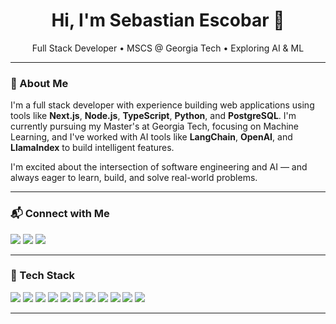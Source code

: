<h1 align="center">Hi, I'm Sebastian Escobar 👋</h1>

<p align="center">
  Full Stack Developer • MSCS @ Georgia Tech • Exploring AI & ML  
</p>

---

### 🧠 About Me

I'm a full stack developer with experience building web applications using tools like **Next.js**, **Node.js**, **TypeScript**, **Python**, and **PostgreSQL**. I'm currently pursuing my Master's at Georgia Tech, focusing on Machine Learning, and I've worked with AI tools like **LangChain**, **OpenAI**, and **LlamaIndex** to build intelligent features.

I'm excited about the intersection of software engineering and AI — and always eager to learn, build, and solve real-world problems.

---

### 📬 Connect with Me

<p align="left">
  <a href="https://www.linkedin.com/in/sebastian-escobar-069b5221a/" target="_blank"><img src="https://img.shields.io/badge/LinkedIn-blue?style=for-the-badge&logo=linkedin&logoColor=white"></a>
  <a href="mailto:sebastian.03escobar@gmail.com"><img src="https://img.shields.io/badge/Gmail-red?style=for-the-badge&logo=gmail&logoColor=white"></a>
  <a href="https://github.com/sebasesco" target="_blank"><img src="https://img.shields.io/badge/GitHub-181717?style=for-the-badge&logo=github&logoColor=white"></a>
</p>

---

### 🚀 Tech Stack

<p align="left">
  <img src="https://img.shields.io/badge/Next.js-black?style=for-the-badge&logo=nextdotjs&logoColor=white" />
  <img src="https://img.shields.io/badge/TypeScript-007ACC?style=for-the-badge&logo=typescript&logoColor=white" />
  <img src="https://img.shields.io/badge/Node.js-339933?style=for-the-badge&logo=nodedotjs&logoColor=white" />
  <img src="https://img.shields.io/badge/PostgreSQL-336791?style=for-the-badge&logo=postgresql&logoColor=white" />
  <img src="https://img.shields.io/badge/Python-3776AB?style=for-the-badge&logo=python&logoColor=white" />
  <img src="https://img.shields.io/badge/Azure-0078D4?style=for-the-badge&logo=microsoftazure&logoColor=white" />
  <img src="https://img.shields.io/badge/OpenAI-412991?style=for-the-badge&logo=openai&logoColor=white" />
  <img src="https://img.shields.io/badge/LangChain-000000?style=for-the-badge&logo=langchain&logoColor=white" />
  <img src="https://img.shields.io/badge/MongoDB-47A248?style=for-the-badge&logo=mongodb&logoColor=white" />
  <img src="https://img.shields.io/badge/React-20232A?style=for-the-badge&logo=react&logoColor=61DAFB" />
  <img src="https://img.shields.io/badge/Docker-2496ED?style=for-the-badge&logo=docker&logoColor=white" />
</p>

---

<!---
sebasesco/sebasesco is a ✨ special ✨ repository because its `README.md` (this file) appears on your GitHub profile.
You can click the Preview link to take a look at your changes.
--->
